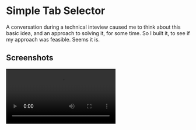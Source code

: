 # Simple Tab Selector
A conversation during a technical inteview caused me to think about this basic idea, and an approach to solving it, for some time. So I built it, to see if my approach was feasible. Seems it is.

## Screenshots
![Screenshot](screen_recording.mp4)